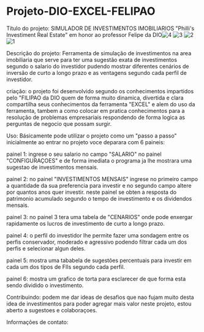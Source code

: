 # Projeto-DIO-EXCEL-FELIPAO

Título do projeto: SIMULADOR DE INVESTIMENTOS IMOBILIARIOS "Philli's Investiment Real Estate" em honor ao professor Felipe da DIO![4](https://github.com/user-attachments/assets/fa87d872-0cbf-4339-bfca-49ce1e44ef6d)
![3](https://github.com/user-attachments/assets/9d3f751e-a77d-4a45-a520-55db68080ec2)
![2](https://github.com/user-attachments/assets/0acd5417-e18a-4756-a07b-f571b6e1d325)
![1](https://github.com/user-attachments/assets/8aa5f687-fe0e-4302-8af4-703426ea853f)




Descrição do projeto: Ferramenta de simulação de investimentos na area imobiliaria que serve para ter uma sugestão exata de investimentos segundo o salario do investidor
pudendo mostrar diferentes cenários de inversão de curto a longo prazo e as ventagens segundo cada perfil de investidor.

criação: o projeto foi desenvolvido segundo os conhecimentos impartidos pelo "FILIPAO da DIO quem de forma muito dinamica, divertida e clara compartilha seus conhecimentos
da ferramenta "EXCEL" e alem do uso da ferramenta, tambem a como colocar em pratica conhecimentos para a resolução de problemas empresariais respondendo de forma logica 
as perguntas de negocio que possam surgir.

Uso:  Básicamente pode utilizar o projeto como um "passo a passo" inicialmente ao entrar no projeto voce deparara com 6 paineis:

painel 1: ingrese o seu salario no campo "SALARIO" no painel "CONFIGURAÇOES" e de forma imediata o programa ja lhe mostrara uma sugestao de investimentos mensais.

painel 2: no painel "INVESTIMENTOS MENSAIS" ingrese no primeiro campo a quantidade da sua preferencia para investir e no segundo campo altere por quantos anos quer investir.
neste painel se obten a resposta do patrimonio acumulado segundo o tempo de investimento e os dividendos mensais.

painel 3: no painel 3 tera uma tabela de "CENARIOS" onde pode enxergar rapidamente os lucros de investimento de curto a longo prazo.

painel 4: o perfil do investidor lhe permite fazer uma sondagem entre os perfis conservador, moderado e agressivo podendo filtrar cada um dos perfis e selecionar algun deles.

painel 5: mostra uma tababela de sugestões percentuais para investir em cada um dos tipos de FIIs segundo cada perfil.

painel 6: mostra um grafico de torta para esclarecer de que forma esta sendo dividido o investimento.

Contribuindo: podem me dar ideas de desafios que nao fujam muito desta idea de investimentos para poder agregar mais valor neste projeto, estou aberto a sugestoes e colaboraçoes. 

Informações de contato: 
